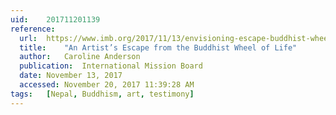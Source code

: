 ```yaml
---
uid:	201711201139
reference:
  url:	https://www.imb.org/2017/11/13/envisioning-escape-buddhist-wheel-life/
  title:	"An Artist’s Escape from the Buddhist Wheel of Life"
  author:	Caroline Anderson
  publication:	International Mission Board
  date:	November 13, 2017
  accessed:	November 20, 2017 11:39:28 AM
tags:	[Nepal, Buddhism, art, testimony]
---
```

